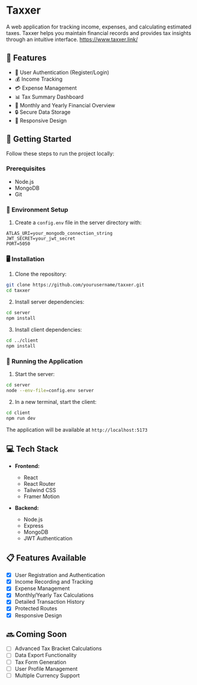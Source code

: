 # Taxxer
A web application for tracking income, expenses, and calculating estimated taxes. Taxxer helps you maintain financial records and provides tax insights through an intuitive interface. https://www.taxxer.link/

## 🌟 Features

- 👤 User Authentication (Register/Login)
- 💰 Income Tracking
- 💳 Expense Management
- 📊 Tax Summary Dashboard
- 📅 Monthly and Yearly Financial Overview
- 🔒 Secure Data Storage
- 📱 Responsive Design

## 🚀 Getting Started

Follow these steps to run the project locally:

### Prerequisites

- Node.js
- MongoDB
- Git

### 📁 Environment Setup

1. Create a `config.env` file in the server directory with:
```env
ATLAS_URI=your_mongodb_connection_string
JWT_SECRET=your_jwt_secret
PORT=5050
```

### 🖥️ Installation

1. Clone the repository:
```bash
git clone https://github.com/yourusername/taxxer.git
cd taxxer
```

2. Install server dependencies:
```bash
cd server
npm install
```

3. Install client dependencies:
```bash
cd ../client
npm install
```

### 🚀 Running the Application

1. Start the server:
```bash
cd server
node --env-file=config.env server
```

2. In a new terminal, start the client:
```bash
cd client
npm run dev
```

The application will be available at `http://localhost:5173`

## 💻 Tech Stack

- **Frontend:**
  - React
  - React Router
  - Tailwind CSS
  - Framer Motion

- **Backend:**
  - Node.js
  - Express
  - MongoDB
  - JWT Authentication

## 📋 Features Available

- [x] User Registration and Authentication
- [x] Income Recording and Tracking
- [x] Expense Management
- [x] Monthly/Yearly Tax Calculations
- [x] Detailed Transaction History
- [x] Protected Routes
- [x] Responsive Design

## 🔜 Coming Soon

- [ ] Advanced Tax Bracket Calculations
- [ ] Data Export Functionality
- [ ] Tax Form Generation
- [ ] User Profile Management
- [ ] Multiple Currency Support
